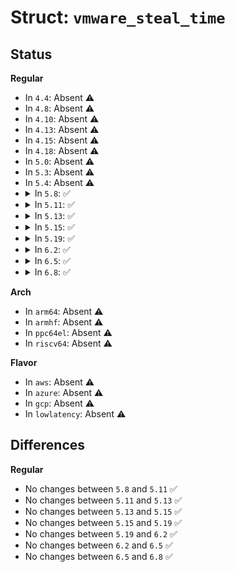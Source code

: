# Struct: <code>vmware_steal_time</code>

## Status
<b>Regular</b>
<ul>
<li>
In <code>4.4</code>: Absent ⚠️
</li>
<li>
In <code>4.8</code>: Absent ⚠️
</li>
<li>
In <code>4.10</code>: Absent ⚠️
</li>
<li>
In <code>4.13</code>: Absent ⚠️
</li>
<li>
In <code>4.15</code>: Absent ⚠️
</li>
<li>
In <code>4.18</code>: Absent ⚠️
</li>
<li>
In <code>5.0</code>: Absent ⚠️
</li>
<li>
In <code>5.3</code>: Absent ⚠️
</li>
<li>
In <code>5.4</code>: Absent ⚠️
</li>
<li>
<details>
<summary>In <code>5.8</code>: ✅</summary>

```c
struct vmware_steal_time {
    uint64_t clock;
    uint32_t clock_low;
    uint32_t clock_high;
    uint64_t reserved[7];
};
```
</details>
</li>
<li>
<details>
<summary>In <code>5.11</code>: ✅</summary>

```c
struct vmware_steal_time {
    uint64_t clock;
    uint32_t clock_low;
    uint32_t clock_high;
    uint64_t reserved[7];
};
```
</details>
</li>
<li>
<details>
<summary>In <code>5.13</code>: ✅</summary>

```c
struct vmware_steal_time {
    uint64_t clock;
    uint32_t clock_low;
    uint32_t clock_high;
    uint64_t reserved[7];
};
```
</details>
</li>
<li>
<details>
<summary>In <code>5.15</code>: ✅</summary>

```c
struct vmware_steal_time {
    uint64_t clock;
    uint32_t clock_low;
    uint32_t clock_high;
    uint64_t reserved[7];
};
```
</details>
</li>
<li>
<details>
<summary>In <code>5.19</code>: ✅</summary>

```c
struct vmware_steal_time {
    uint64_t clock;
    uint32_t clock_low;
    uint32_t clock_high;
    uint64_t reserved[7];
};
```
</details>
</li>
<li>
<details>
<summary>In <code>6.2</code>: ✅</summary>

```c
struct vmware_steal_time {
    uint64_t clock;
    uint32_t clock_low;
    uint32_t clock_high;
    uint64_t reserved[7];
};
```
</details>
</li>
<li>
<details>
<summary>In <code>6.5</code>: ✅</summary>

```c
struct vmware_steal_time {
    uint64_t clock;
    uint32_t clock_low;
    uint32_t clock_high;
    uint64_t reserved[7];
};
```
</details>
</li>
<li>
<details>
<summary>In <code>6.8</code>: ✅</summary>

```c
struct vmware_steal_time {
    uint64_t clock;
    uint32_t clock_low;
    uint32_t clock_high;
    uint64_t reserved[7];
};
```
</details>
</li>
</ul>
<b>Arch</b>
<ul>
<li>
In <code>arm64</code>: Absent ⚠️
</li>
<li>
In <code>armhf</code>: Absent ⚠️
</li>
<li>
In <code>ppc64el</code>: Absent ⚠️
</li>
<li>
In <code>riscv64</code>: Absent ⚠️
</li>
</ul>
<b>Flavor</b>
<ul>
<li>
In <code>aws</code>: Absent ⚠️
</li>
<li>
In <code>azure</code>: Absent ⚠️
</li>
<li>
In <code>gcp</code>: Absent ⚠️
</li>
<li>
In <code>lowlatency</code>: Absent ⚠️
</li>
</ul>

## Differences
<b>Regular</b>
<ul>
<li>
No changes between <code>5.8</code> and <code>5.11</code> ✅
</li>
<li>
No changes between <code>5.11</code> and <code>5.13</code> ✅
</li>
<li>
No changes between <code>5.13</code> and <code>5.15</code> ✅
</li>
<li>
No changes between <code>5.15</code> and <code>5.19</code> ✅
</li>
<li>
No changes between <code>5.19</code> and <code>6.2</code> ✅
</li>
<li>
No changes between <code>6.2</code> and <code>6.5</code> ✅
</li>
<li>
No changes between <code>6.5</code> and <code>6.8</code> ✅
</li>
</ul>
